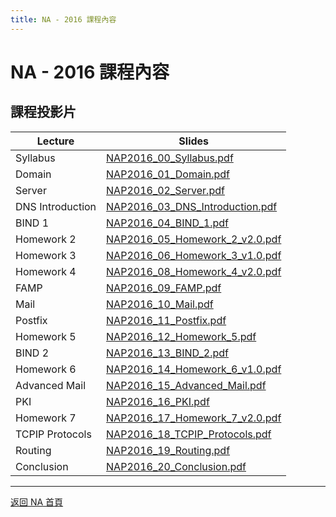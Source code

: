 ```yaml
---
title: NA - 2016 課程內容
---
```


# NA - 2016 課程內容

## 課程投影片

| Lecture | Slides |
| ------- | ------ |
| Syllabus | [NAP2016_00_Syllabus.pdf](slides/NAP2016_00_Syllabus.pdf) |
| Domain | [NAP2016_01_Domain.pdf](slides/NAP2016_01_Domain.pdf) |
| Server | [NAP2016_02_Server.pdf](slides/NAP2016_02_Server.pdf) |
| DNS Introduction | [NAP2016_03_DNS_Introduction.pdf](slides/NAP2016_03_DNS_Introduction.pdf) |
| BIND 1 | [NAP2016_04_BIND_1.pdf](slides/NAP2016_04_BIND_1.pdf) |
| Homework 2 | [NAP2016_05_Homework_2_v2.0.pdf](slides/NAP2016_05_Homework_2_v2.0.pdf) |
| Homework 3 | [NAP2016_06_Homework_3_v1.0.pdf](slides/NAP2016_06_Homework_3_v1.0.pdf) |
| Homework 4 | [NAP2016_08_Homework_4_v2.0.pdf](slides/NAP2016_08_Homework_4_v2.0.pdf) |
| FAMP | [NAP2016_09_FAMP.pdf](slides/NAP2016_09_FAMP.pdf) |
| Mail | [NAP2016_10_Mail.pdf](slides/NAP2016_10_Mail.pdf) |
| Postfix | [NAP2016_11_Postfix.pdf](slides/NAP2016_11_Postfix.pdf) |
| Homework 5 | [NAP2016_12_Homework_5.pdf](slides/NAP2016_12_Homework_5.pdf) |
| BIND 2 | [NAP2016_13_BIND_2.pdf](slides/NAP2016_13_BIND_2.pdf) |
| Homework 6 | [NAP2016_14_Homework_6_v1.0.pdf](slides/NAP2016_14_Homework_6_v1.0.pdf) |
| Advanced Mail | [NAP2016_15_Advanced_Mail.pdf](slides/NAP2016_15_Advanced_Mail.pdf) |
| PKI | [NAP2016_16_PKI.pdf](slides/NAP2016_16_PKI.pdf) |
| Homework 7 | [NAP2016_17_Homework_7_v2.0.pdf](slides/NAP2016_17_Homework_7_v2.0.pdf) |
| TCPIP Protocols | [NAP2016_18_TCPIP_Protocols.pdf](slides/NAP2016_18_TCPIP_Protocols.pdf) |
| Routing | [NAP2016_19_Routing.pdf](slides/NAP2016_19_Routing.pdf) |
| Conclusion | [NAP2016_20_Conclusion.pdf](slides/NAP2016_20_Conclusion.pdf) |

---

[返回 NA 首頁](/na/)
